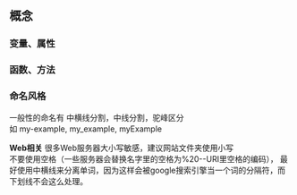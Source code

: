 
## 概念

### 变量、属性

### 函数、方法

### 命名风格  
一般性的命名有 中横线分割，中线分割，驼峰区分  
如 my-example, my_example, myExample

**Web相关**
很多Web服务器大小写敏感，建议网站文件夹使用小写    
不要使用空格（一些服务器会替换名字里的空格为%20--URI里空格的编码），
最好使用中横线来分离单词，因为这样会被google搜索引擎当一个词的分隔符，而下划线不会这么处理。  
